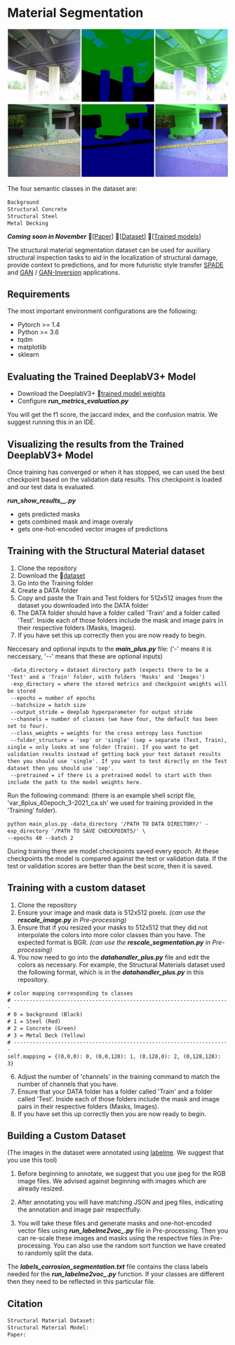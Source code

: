 # Material Segmentation

<p align="center">
    <img src="/figures/ex 3.jpeg" />
    <img src="/figures/ex 1.jpeg" />
</p>

The four semantic classes in the dataset are:
```
Background
Structural Concrete
Structural Steel 
Metal Decking
```
***Coming soon in November***
:red_circle:\[[Paper](/access/not_ready.png)\] :red_circle:\[[Dataset](/access/not_ready.png)\] :red_circle:\[[Trained models](/access/not_ready.png)\]

The structural material segmentation dataset can be used for auxiliary structural inspection tasks to aid in the localization of structural damage, provide context to predictions, and for more futuristic style transfer [SPADE](https://arxiv.org/abs/1903.07291) and [GAN](https://arxiv.org/abs/1912.04958) / [GAN-Inversion](https://arxiv.org/abs/2101.05278) applications. 

## Requirements
The most important environment configurations are the following:
- Pytorch >= 1.4
- Python >= 3.6
- tqdm
- matplotlib
- sklearn

## Evaluating the Trained DeeplabV3+ Model
- Download the DeeplabV3+ :red_circle:[trained model weights](/access/not_ready.png)
- Configure ***run_metrics_evaluation.py***

You will get the f1 score, the jaccard index, and the confusion matrix. We suggest running this in an IDE. 
  
## Visualizing the results from the Trained DeeplabV3+ Model
Once training has converged or when it has stopped, we can used the best checkpoint based on the validation data results. This checkpoint is loaded and our test data is evaluated. 

***run_show_results__.py***
- gets predicted masks
- gets combined mask and image overaly
- gets one-hot-encoded vector images of predictions

## Training with the Structural Material dataset

1. Clone the repository
2. Download the :red_circle:[dataset](/access/not_ready.png)
3. Go into the Training folder
4. Create a DATA folder
5. Copy and paste the Train and Test folders for 512x512 images from the dataset you downloaded into the DATA folder
6. The DATA folder should have a folder called 'Train' and a folder called 'Test'. Inside each of those folders include the mask and image pairs in their respective folders (Masks, Images). 
7. If you have set this up correctly then you are now ready to begin.

Neccesary and optional inputs to the ***main_plus.py*** file:
('-' means it is neccessary, '--' means that these are optional inputs)
```
 -data_directory = dataset directory path (expects there to be a 'Test' and a 'Train' folder, with folders 'Masks' and 'Images')
 -exp_directory = where the stored metrics and checkpoint weights will be stored
 --epochs = number of epochs
 --batchsize = batch size
 --output_stride = deeplab hyperparameter for output stride
 --channels = number of classes (we have four, the default has been set to four). 
 --class_weights = weights for the cross entropy loss function
 --folder_structure = 'sep' or 'single' (sep = separate (Test, Train), single = only looks at one folder (Train). If you want to get validation results instead of getting back your test dataset results then you should use 'single'. If you want to test directly on the Test dataset then you should use 'sep'.
 --pretrained = if there is a pretrained model to start with then include the path to the model weights here. 
```

Run the following command:
(there is an example shell script file, 'var_8plus_40epoch_3-2021_ca.sh' we used for training provided in the 'Training' folder).
```
python main_plus.py -data_directory '/PATH TO DATA DIRECTORY/' -exp_directory '/PATH TO SAVE CHECKPOINTS/' \
--epochs 40 --batch 2
```

During training there are model checkpoints saved every epoch. At these checkpoints the model is compared against the test or validation data. If the test or validation scores are better than the best score, then it is saved. 

## Training with a custom dataset
1. Clone the repository
2. Ensure your image and mask data is 512x512 pixels. *(can use the ***rescale_image.py*** in Pre-processing)*
3. Ensure that if you resized your masks to 512x512 that they did not interpolate the colors into more color classes than you have. The expected format is BGR. *(can use the ***rescale_segmentation.py*** in Pre-processing)*
4. You now need to go into the ***datahandler_plus.py*** file and edit the colors as necessary. For example, the Structural Materials dataset used the following format, which is in the ***datahandler_plus.py*** in this repository.
```
# color mapping corresponding to classes
# ---------------------------------------------------------------------
# 0 = background (Black)
# 1 = Steel (Red)
# 2 = Concrete (Green)
# 3 = Metal Deck (Yellow)
# ---------------------------------------------------------------------
self.mapping = {(0,0,0): 0, (0,0,128): 1, (0,128,0): 2, (0,128,128): 3}
```
6. Adjust the number of 'channels' in the training command to match the number of channels that you have.
7. Ensure that your DATA folder has a folder called 'Train' and a folder called 'Test'. Inside each of those folders include the mask and image pairs in their respective folders (Masks, Images). 
8. If you have set this up correctly then you are now ready to begin.

## Building a Custom Dataset
(The images in the dataset were annotated using [labelme](https://github.com/wkentaro/labelme). We suggest that you use this tool)

1. Before beginning to annotate, we suggest that you use jpeg for the RGB image files. We advised against beginning with images which are already resized. 

2. After annotating you will have matching JSON and jpeg files, indicating the annotation and image pair respectfully. 

3. You will take these files and generate masks and one-hot-encoded vector files using ***run_labelme2voc_.py*** file in Pre-processing. Then you can re-scale these images and masks using the respective files in Pre-processing. You can also use the random sort function we have created to randomly split the data. 

The ***labels_corrosion_segmentation.txt*** file contains the class labels needed for the ***run_labelme2voc_.py*** function. If your classes are different then they need to be reflected in this particular file.

## Citation
```
Structural Material Dataset: 
Structural Material Model:
Paper:
```


